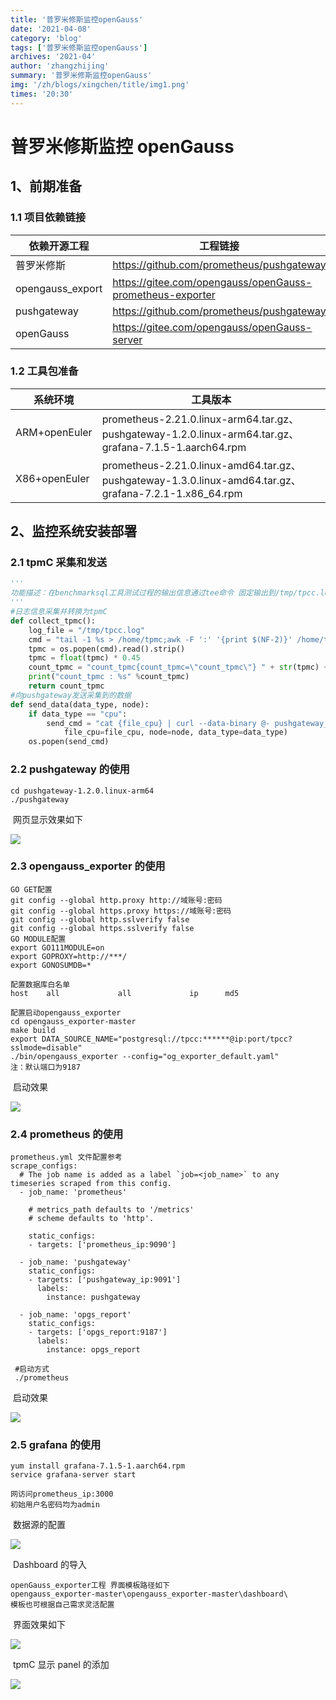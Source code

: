 ```yaml
---
title: '普罗米修斯监控openGauss'
date: '2021-04-08'
category: 'blog'
tags: ['普罗米修斯监控openGauss']
archives: '2021-04'
author: 'zhangzhijing'
summary: '普罗米修斯监控openGauss'
img: '/zh/blogs/xingchen/title/img1.png'
times: '20:30'
---
```


# 普罗米修斯监控 openGauss

## 1、前期准备

### 1.1 项目依赖链接

| 依赖开源工程     | 工程链接                                                  |
| ---------------- | --------------------------------------------------------- |
| 普罗米修斯       | https://github.com/prometheus/pushgateway                 |
| opengauss_export | https://gitee.com/opengauss/openGauss-prometheus-exporter |
| pushgateway      | https://github.com/prometheus/pushgateway                 |
| openGauss        | https://gitee.com/opengauss/openGauss-server              |

### 1.2 工具包准备

| 系统环境      | 工具版本                                                                                                |
| ------------- | ------------------------------------------------------------------------------------------------------- |
| ARM+openEuler | prometheus-2.21.0.linux-arm64.tar.gz、pushgateway-1.2.0.linux-arm64.tar.gz、grafana-7.1.5-1.aarch64.rpm |
| X86+openEuler | prometheus-2.21.0.linux-amd64.tar.gz、pushgateway-1.3.0.linux-amd64.tar.gz、grafana-7.2.1-1.x86_64.rpm  |

## 2、监控系统安装部署

### 2.1 tpmC 采集和发送

```python
'''
功能描述：在benchmarksql工具测试过程的输出信息通过tee命令 固定输出到/tmp/tpcc.log（便于在不同环境上部署），采集函数从/tmp/tpcc.log文件获取到tpmC值，发送函数将值发送到pushgateway服务。
'''
#日志信息采集并转换为tpmC
def collect_tpmc():
    log_file = "/tmp/tpcc.log"
    cmd = "tail -1 %s > /home/tpmc;awk -F ':' '{print $(NF-2)}' /home/tpmc | awk '{print $1}'" % log_file
    tpmc = os.popen(cmd).read().strip()
    tpmc = float(tpmc) * 0.45
    count_tpmc = "count_tpmc{count_tpmc=\"count_tpmc\"} " + str(tpmc) + "\n"
    print("count_tpmc : %s" %count_tpmc)
    return count_tpmc
#向pushgateway发送采集到的数据
def send_data(data_type, node):
    if data_type == "cpu":
        send_cmd = "cat {file_cpu} | curl --data-binary @- pushgateway_ip:port/metrics/job/{node}/instance/{data_type}".format(
            file_cpu=file_cpu, node=node, data_type=data_type)
    os.popen(send_cmd)
```

### 2.2 pushgateway 的使用

```
cd pushgateway-1.2.0.linux-arm64
./pushgateway
```

​ 网页显示效果如下

<img src='./images/pushGateway.png'>

### 2.3 opengauss_exporter 的使用

```
GO GET配置
git config --global http.proxy http://域账号:密码
git config --global https.proxy https://域账号:密码
git config --global http.sslverify false
git config --global https.sslverify false
GO MODULE配置
export GO111MODULE=on
export GOPROXY=http://***/
export GONOSUMDB=*

配置数据库白名单
host    all             all             ip      md5

配置启动opengauss_exporter
cd opengauss_exporter-master
make build
export DATA_SOURCE_NAME="postgresql://tpcc:******@ip:port/tpcc?sslmode=disable"
./bin/opengauss_exporter --config="og_exporter_default.yaml"
注：默认端口为9187
```

​ 启动效果

<img src='./images/opengauss-export.png'>

### 2.4 prometheus 的使用

```
prometheus.yml 文件配置参考
scrape_configs:
  # The job name is added as a label `job=<job_name>` to any timeseries scraped from this config.
  - job_name: 'prometheus'

    # metrics_path defaults to '/metrics'
    # scheme defaults to 'http'.

    static_configs:
    - targets: ['prometheus_ip:9090']

  - job_name: 'pushgateway'
    static_configs:
    - targets: ['pushgateway_ip:9091']
      labels:
        instance: pushgateway

  - job_name: 'opgs_report'
    static_configs:
    - targets: ['opgs_report:9187']
      labels:
        instance: opgs_report

 #启动方式
 ./prometheus
```

​ 启动效果

<img src='./images/普罗米修斯启动效果.png'>

### 2.5 grafana 的使用

```
yum install grafana-7.1.5-1.aarch64.rpm
service grafana-server start

网访问prometheus_ip:3000
初始用户名密码均为admin
```

​ 数据源的配置

<img src='./images/数据源的配置.png'>

​ Dashboard 的导入

```
openGauss_exporter工程 界面模板路径如下
opengauss_exporter-master\opengauss_exporter-master\dashboard\
模板也可根据自己需求灵活配置
```

​ 界面效果如下

<img src='./images/Dashboard显示.png'>

​ tpmC 显示 panel 的添加

<img src='./images/tpmC.png'>
